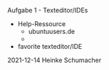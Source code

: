 Aufgabe 1 - Texteditor/IDEs

- Help-Ressource
	- ubuntuusers.de
	- 
- favorite texteditor/IDE

2021-12-14 Heinke Schumacher
